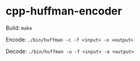 # cpp-huffman-encoder

Build: `make`

Encode: `./bin/huffman -c -f <input> -o <output>`

Decode: `./bin/huffman -u -f <input> -o <output>`
